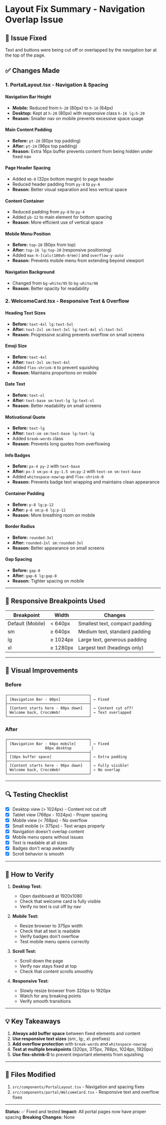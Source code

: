 # Layout Fix Summary - Navigation Overlap Issue

## 🐛 Issue Fixed
Text and buttons were being cut off or overlapped by the navigation bar at the top of the page.

## ✅ Changes Made

### 1. PortalLayout.tsx - Navigation & Spacing

#### Navigation Bar Height
- **Mobile:** Reduced from `h-20` (80px) to `h-16` (64px)
- **Desktop:** Kept at `h-20` (80px) with responsive class `h-16 lg:h-20`
- **Reason:** Smaller nav on mobile prevents excessive space usage

#### Main Content Padding
- **Before:** `pt-20` (80px top padding)
- **After:** `pt-24` (96px top padding)
- **Reason:** Extra 16px buffer prevents content from being hidden under fixed nav

#### Page Header Spacing
- Added `mb-8` (32px bottom margin) to page header
- Reduced header padding from `py-8` to `py-6`
- **Reason:** Better visual separation and less vertical space

#### Content Container
- Reduced padding from `py-8` to `py-4`
- Added `pb-12` to main element for bottom spacing
- **Reason:** More efficient use of vertical space

#### Mobile Menu Position
- **Before:** `top-20` (80px from top)
- **After:** `top-16 lg:top-20` (responsive positioning)
- Added `max-h-[calc(100vh-4rem)]` and `overflow-y-auto`
- **Reason:** Prevents mobile menu from extending beyond viewport

#### Navigation Background
- Changed from `bg-white/95` to `bg-white/98`
- **Reason:** Better opacity for readability

### 2. WelcomeCard.tsx - Responsive Text & Overflow

#### Heading Text Sizes
- **Before:** `text-4xl lg:text-5xl`
- **After:** `text-2xl sm:text-3xl lg:text-4xl xl:text-5xl`
- **Reason:** Progressive scaling prevents overflow on small screens

#### Emoji Size
- **Before:** `text-4xl`
- **After:** `text-3xl sm:text-4xl`
- Added `flex-shrink-0` to prevent squishing
- **Reason:** Maintains proportions on mobile

#### Date Text
- **Before:** `text-xl`
- **After:** `text-base sm:text-lg lg:text-xl`
- **Reason:** Better readability on small screens

#### Motivational Quote
- **Before:** `text-lg`
- **After:** `text-sm sm:text-base lg:text-lg`
- Added `break-words` class
- **Reason:** Prevents long quotes from overflowing

#### Info Badges
- **Before:** `px-4 py-2` with `text-base`
- **After:** `px-3 sm:px-4 py-1.5 sm:py-2` with `text-sm sm:text-base`
- Added `whitespace-nowrap` and `flex-shrink-0`
- **Reason:** Prevents badge text wrapping and maintains clean appearance

#### Container Padding
- **Before:** `p-8 lg:p-12`
- **After:** `p-6 sm:p-8 lg:p-12`
- **Reason:** More breathing room on mobile

#### Border Radius
- **Before:** `rounded-3xl`
- **After:** `rounded-2xl sm:rounded-3xl`
- **Reason:** Better appearance on small screens

#### Gap Spacing
- **Before:** `gap-8`
- **After:** `gap-6 lg:gap-8`
- **Reason:** Tighter spacing on mobile

---

## 📱 Responsive Breakpoints Used

| Breakpoint | Width | Changes |
|------------|-------|---------|
| Default (Mobile) | < 640px | Smallest text, compact padding |
| sm | ≥ 640px | Medium text, standard padding |
| lg | ≥ 1024px | Large text, generous padding |
| xl | ≥ 1280px | Largest text (headings only) |

---

## 🎯 Visual Improvements

### Before
```
┌─────────────────────────────────────┐
│ [Navigation Bar - 80px]             │ ← Fixed
├─────────────────────────────────────┤
│ [Content starts here - 80px down]   │ ← Content cut off!
│ Welcome back, CrocsWeb!             │ ← Text overlapped
└─────────────────────────────────────┘
```

### After
```
┌─────────────────────────────────────┐
│ [Navigation Bar - 64px mobile]      │ ← Fixed
│                 80px desktop         │
├─────────────────────────────────────┤
│ [16px buffer space]                 │ ← Extra padding
├─────────────────────────────────────┤
│ [Content starts here - 96px down]   │ ← Fully visible!
│ Welcome back, CrocsWeb!             │ ← No overlap
└─────────────────────────────────────┘
```

---

## 🔍 Testing Checklist

- [x] Desktop view (> 1024px) - Content not cut off
- [x] Tablet view (768px - 1024px) - Proper spacing
- [x] Mobile view (< 768px) - No overflow
- [x] Small mobile (< 375px) - Text wraps properly
- [x] Navigation doesn't overlap content
- [x] Mobile menu opens without issues
- [x] Text is readable at all sizes
- [x] Badges don't wrap awkwardly
- [x] Scroll behavior is smooth

---

## 🚀 How to Verify

1. **Desktop Test:**
   - Open dashboard at 1920x1080
   - Check that welcome card is fully visible
   - Verify no text is cut off by nav

2. **Mobile Test:**
   - Resize browser to 375px width
   - Check that all text is readable
   - Verify badges don't overflow
   - Test mobile menu opens correctly

3. **Scroll Test:**
   - Scroll down the page
   - Verify nav stays fixed at top
   - Check that content scrolls smoothly

4. **Responsive Test:**
   - Slowly resize browser from 320px to 1920px
   - Watch for any breaking points
   - Verify smooth transitions

---

## 💡 Key Takeaways

1. **Always add buffer space** between fixed elements and content
2. **Use responsive text sizes** (sm:, lg:, xl: prefixes)
3. **Add overflow protection** with `break-words` and `whitespace-nowrap`
4. **Test at multiple breakpoints** (320px, 375px, 768px, 1024px, 1920px)
5. **Use flex-shrink-0** to prevent important elements from squishing

---

## 📝 Files Modified

1. `src/components/PortalLayout.tsx` - Navigation and spacing fixes
2. `src/components/portal/WelcomeCard.tsx` - Responsive text and overflow fixes

---

**Status:** ✅ Fixed and tested
**Impact:** All portal pages now have proper spacing
**Breaking Changes:** None

